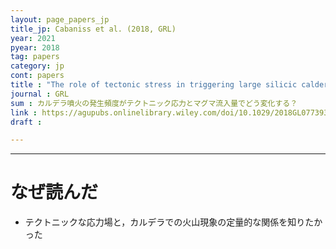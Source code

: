 ```yaml
---
layout: page_papers_jp
title_jp: Cabaniss et al. (2018, GRL)
year: 2021
pyear: 2018
tag: papers
category: jp
cont: papers
title : "The role of tectonic stress in triggering large silicic caldera eruptions"
journal : GRL
sum : カルデラ噴火の発生頻度がテクトニック応力とマグマ流入量でどう変化する？
link : https://agupubs.onlinelibrary.wiley.com/doi/10.1029/2018GL077393
draft :

---
```


---

# なぜ読んだ
- テクトニックな応力場と，カルデラでの火山現象の定量的な関係を知りたかった
